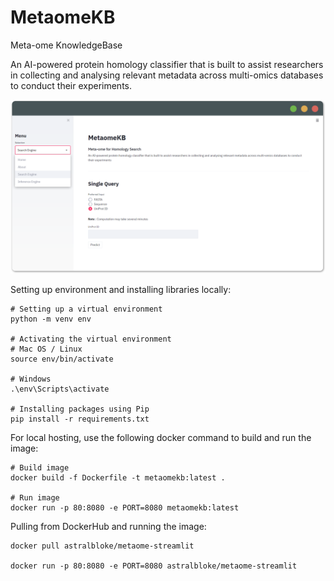 # MetaomeKB
Meta-ome KnowledgeBase

An AI-powered protein homology classifier that is built to assist researchers in collecting 
and analysing relevant metadata across multi-omics databases to conduct their experiments.

![MetaomeKB](./assets/image/MetaomeKB.png)

Setting up environment and installing libraries locally:
```
# Setting up a virtual environment
python -m venv env

# Activating the virtual environment
# Mac OS / Linux
source env/bin/activate

# Windows
.\env\Scripts\activate

# Installing packages using Pip
pip install -r requirements.txt
```

For local hosting, use the following docker command to build and run the image:
```
# Build image
docker build -f Dockerfile -t metaomekb:latest .

# Run image
docker run -p 80:8080 -e PORT=8080 metaomekb:latest
```

Pulling from DockerHub and running the image:
```
docker pull astralbloke/metaome-streamlit

docker run -p 80:8080 -e PORT=8080 astralbloke/metaome-streamlit
```
